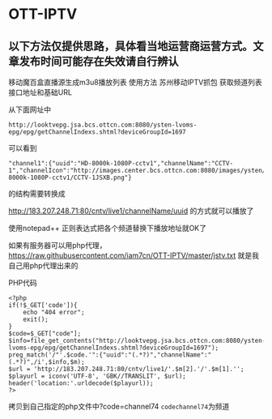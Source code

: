 # OTT-IPTV

## 以下方法仅提供思路，具体看当地运营商运营方式。文章发布时间可能存在失效请自行辨认

移动魔百盒直播源生成m3u8播放列表
使用方法
  苏州移动IPTV抓包 获取频道列表接口地址和基础URL
  
  从下面网址中    
 ```
 http://looktvepg.jsa.bcs.ottcn.com:8080/ysten-lvoms-epg/epg/getChannelIndexs.shtml?deviceGroupId=1697
 ```
  
 可以看到
 ``` 
 "channel1":{"uuid":"HD-8000k-1080P-cctv1","channelName":"CCTV-1","channelIcon":"http://images.center.bcs.ottcn.com:8080/images/ysten/images/ysten/TV/HD-8000k-1080P-cctv1/CCTV-1JSXB.png"}
 ```
 的结构需要转换成  
 
 http://183.207.248.71:80/cntv/live1/channelName/uuid  的方式就可以播放了
 
 
 使用notepad++  正则表达式把各个频道替换下播放地址就OK了 
 
如果有服务器可以用php代理，  https://raw.githubusercontent.com/iam7cn/OTT-IPTV/master/jstv.txt 就是我自己用php代理出来的


PHP代码

```
<?php
if(!$_GET['code']){
    echo "404 error";
    exit();
}
$code=$_GET["code"];
$info=file_get_contents("http://looktvepg.jsa.bcs.ottcn.com:8080/ysten-lvoms-epg/epg/getChannelIndexs.shtml?deviceGroupId=1697");
preg_match('/"'.$code.'":{"uuid":"(.*?)","channelName":"(.*?)",/i',$info,$m);
$url = 'http://183.207.248.71:80/cntv/live1/'.$m[2].'/'.$m[1].'';
$playurl = iconv('UTF-8', 'GBK//TRANSLIT', $url);
header('location:'.urldecode($playurl));
?>
```

拷贝到自己指定的php文件中?code=channel74  <code>codechannel74</code>为频道



